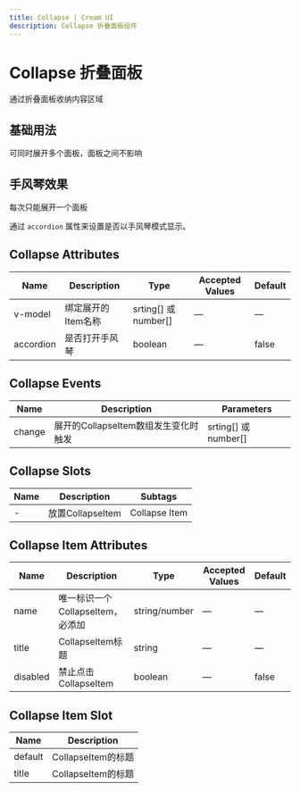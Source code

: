 ```yaml
---
title: Collapse | Cream UI
description: Collapse 折叠面板组件
---
```


# Collapse 折叠面板
通过折叠面板收纳内容区域

## 基础用法
可同时展开多个面板，面板之间不影响

<preview path="../demo/Collapse/Collapse/Basic.vue" title="基础用法" description="Collapse 组件的基础用法"></preview>

## 手风琴效果
每次只能展开一个面板

通过 `accordion` 属性来设置是否以手风琴模式显示。

<preview path="../demo/Collapse/Collapse/Accordion.vue" title="手风琴效果" description="Collapse 组件的手风琴效果用法"></preview>



## Collapse Attributes

| Name                  | Description                        | Type                                                 | Accepted Values | Default |
| --------------------- | ---------------------------------- | ---------------------------------------------------- | --------------- | ------- |
|  v-model | 绑定展开的Item名称             | srting[] 或 number[] | —               | —       |
| accordion             | 是否打开手风琴 | boolean                                              | —               | false   |

## Collapse Events

| Name   | Description                        | Parameters                                                          |
| ------ | ---------------------------------- | ------------------------------------------------------------------- |
| change | 展开的CollapseItem数组发生变化时触发 | srting[] 或 number[] |

## Collapse Slots

| Name | Description               | Subtags       |
| ---- | ------------------------- | ------------- |
| -    | 放置CollapseItem | Collapse Item |

## Collapse Item Attributes

| Name     | Description                        | Type          | Accepted Values | Default |
| -------- | ---------------------------------- | ------------- | --------------- | ------- |
| name     | 唯一标识一个CollapseItem，必添加 | string/number | —               | —       |
| title    | CollapseItem标题               | string        | —               | —       |
| disabled | 禁止点击CollapseItem          | boolean       | —               | false       |

## Collapse Item Slot

| Name  | Description                    |
| ----- | ------------------------------ |
| default     | CollapseItem的标题       |
| title | CollapseItem的标题 |